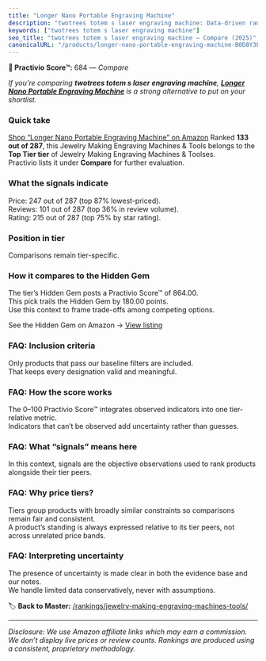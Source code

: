 ```yaml
---
title: "Longer Nano Portable Engraving Machine"
description: "twotrees totem s laser engraving machine: Data-driven ranking using the Practivio Score™. Positioned by quality, value, demand, findability, momentum."
keywords: ["twotrees totem s laser engraving machine"]
seo_title: "twotrees totem s laser engraving machine — Compare (2025)"
canonicalURL: "/products/longer-nano-portable-engraving-machine-B0D8Y3P2NV/"
---
```


**🛒 Practivio Score™:** 684 — _Compare_


*If you're comparing **twotrees totem s laser engraving machine**, **[Longer Nano Portable Engraving Machine](https://www.amazon.com/dp/B0D8Y3P2NV?tag=practivio-20)** is a strong alternative to put on your shortlist.*
### Quick take
[Shop “Longer Nano Portable Engraving Machine” on Amazon](https://www.amazon.com/dp/B0D8Y3P2NV?tag=practivio-20)
Ranked **133 out of 287**, this Jewelry Making Engraving Machines & Tools belongs to the **Top Tier tier** of Jewelry Making Engraving Machines & Toolses.  
Practivio lists it under **Compare** for further evaluation.

### What the signals indicate
Price: 247 out of 287 (top 87% lowest-priced).  
Reviews: 101 out of 287 (top 36% in review volume).  
Rating: 215 out of 287 (top 75% by star rating).  

### Position in tier
Comparisons remain tier-specific.

### How it compares to the Hidden Gem
The tier’s Hidden Gem posts a Practivio Score™ of 864.00.  
This pick trails the Hidden Gem by 180.00 points.  
Use this context to frame trade-offs among competing options.  

See the Hidden Gem on Amazon → [View listing](https://www.amazon.com/dp/B0DDXQYH36?tag=practivio-20)

### FAQ: Inclusion criteria
Only products that pass our baseline filters are included.  
That keeps every designation valid and meaningful.

### FAQ: How the score works
The 0–100 Practivio Score™ integrates observed indicators into one tier-relative metric.  
Indicators that can’t be observed add uncertainty rather than guesses.

### FAQ: What “signals” means here
In this context, signals are the objective observations used to rank products alongside their tier peers.

### FAQ: Why price tiers?
Tiers group products with broadly similar constraints so comparisons remain fair and consistent.  
A product’s standing is always expressed relative to its tier peers, not across unrelated price bands.

### FAQ: Interpreting uncertainty
The presence of uncertainty is made clear in both the evidence base and our notes.  
We handle limited data conservatively, never with assumptions.

<!-- Missing template for Compare/CompareWithinPriceClass -->


🏷️ **Back to Master:** [/rankings/jewelry-making-engraving-machines-tools/](/rankings/jewelry-making-engraving-machines-tools/)

---
_Disclosure: We use Amazon affiliate links which may earn a commission. We don’t display live prices or review counts. Rankings are produced using a consistent, proprietary methodology._
